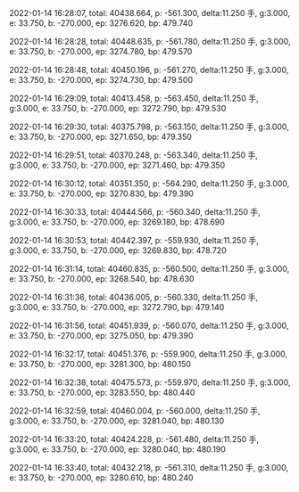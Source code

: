 2022-01-14 16:28:07, total: 40438.664, p: -561.300, delta:11.250 手, g:3.000, e: 33.750, b: -270.000, ep: 3276.620, bp: 479.740

2022-01-14 16:28:28, total: 40448.635, p: -561.780, delta:11.250 手, g:3.000, e: 33.750, b: -270.000, ep: 3274.780, bp: 479.570

2022-01-14 16:28:48, total: 40450.196, p: -561.270, delta:11.250 手, g:3.000, e: 33.750, b: -270.000, ep: 3274.730, bp: 479.500

2022-01-14 16:29:09, total: 40413.458, p: -563.450, delta:11.250 手, g:3.000, e: 33.750, b: -270.000, ep: 3272.790, bp: 479.530

2022-01-14 16:29:30, total: 40375.798, p: -563.150, delta:11.250 手, g:3.000, e: 33.750, b: -270.000, ep: 3271.650, bp: 479.350

2022-01-14 16:29:51, total: 40370.248, p: -563.340, delta:11.250 手, g:3.000, e: 33.750, b: -270.000, ep: 3271.460, bp: 479.350

2022-01-14 16:30:12, total: 40351.350, p: -564.290, delta:11.250 手, g:3.000, e: 33.750, b: -270.000, ep: 3270.830, bp: 479.390

2022-01-14 16:30:33, total: 40444.566, p: -560.340, delta:11.250 手, g:3.000, e: 33.750, b: -270.000, ep: 3269.180, bp: 478.690

2022-01-14 16:30:53, total: 40442.397, p: -559.930, delta:11.250 手, g:3.000, e: 33.750, b: -270.000, ep: 3269.830, bp: 478.720

2022-01-14 16:31:14, total: 40460.835, p: -560.500, delta:11.250 手, g:3.000, e: 33.750, b: -270.000, ep: 3268.540, bp: 478.630

2022-01-14 16:31:36, total: 40436.005, p: -560.330, delta:11.250 手, g:3.000, e: 33.750, b: -270.000, ep: 3272.790, bp: 479.140

2022-01-14 16:31:56, total: 40451.939, p: -560.070, delta:11.250 手, g:3.000, e: 33.750, b: -270.000, ep: 3275.050, bp: 479.390

2022-01-14 16:32:17, total: 40451.376, p: -559.900, delta:11.250 手, g:3.000, e: 33.750, b: -270.000, ep: 3281.300, bp: 480.150

2022-01-14 16:32:38, total: 40475.573, p: -559.970, delta:11.250 手, g:3.000, e: 33.750, b: -270.000, ep: 3283.550, bp: 480.440

2022-01-14 16:32:59, total: 40460.004, p: -560.000, delta:11.250 手, g:3.000, e: 33.750, b: -270.000, ep: 3281.040, bp: 480.130

2022-01-14 16:33:20, total: 40424.228, p: -561.480, delta:11.250 手, g:3.000, e: 33.750, b: -270.000, ep: 3280.040, bp: 480.190

2022-01-14 16:33:40, total: 40432.218, p: -561.310, delta:11.250 手, g:3.000, e: 33.750, b: -270.000, ep: 3280.610, bp: 480.240